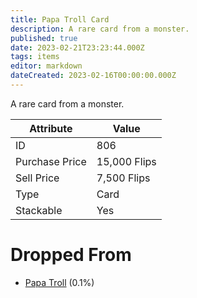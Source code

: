 ```yaml
---
title: Papa Troll Card
description: A rare card from a monster.
published: true
date: 2023-02-21T23:23:44.000Z
tags: items
editor: markdown
dateCreated: 2023-02-16T00:00:00.000Z
---
```


A rare card from a monster.

|Attribute|Value|
|-|-|
|ID|806|
|Purchase Price|15,000 Flips|
|Sell Price|7,500 Flips|
|Type|Card|
|Stackable|Yes|


# Dropped From
 * [Papa Troll](/monsters/papa-troll.md) (0.1%)
